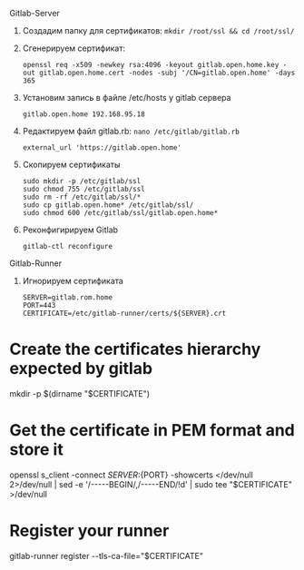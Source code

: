 Gitlab-Server

1) Cоздадим папку для сертификатов:   ```mkdir /root/ssl && cd /root/ssl/```

2) Cгенерируем сертификат:
   ```
   openssl req -x509 -newkey rsa:4096 -keyout gitlab.open.home.key -out gitlab.open.home.cert -nodes -subj '/CN=gitlab.open.home' -days 365
   ```

3) Установим запись в файле /etc/hosts у gitlab сервера
   ```
   gitlab.open.home 192.168.95.18
   ```
4) Редактируем файл gitlab.rb:  ```nano /etc/gitlab/gitlab.rb```
   ```
   external_url 'https://gitlab.open.home'
   ```

5) Скопируем сертификаты
   ```
   sudo mkdir -p /etc/gitlab/ssl
   sudo chmod 755 /etc/gitlab/ssl
   sudo rm -rf /etc/gitlab/ssl/*
   sudo cp gitlab.open.home* /etc/gitlab/ssl/
   sudo chmod 600 /etc/gitlab/ssl/gitlab.open.home*
   ```

6) Реконфигирируем Gitlab
   ```
   gitlab-ctl reconfigure
   ```

Gitlab-Runner

1) Игнорируем сертификата
   ```
   SERVER=gitlab.rom.home
   PORT=443
   CERTIFICATE=/etc/gitlab-runner/certs/${SERVER}.crt
# Create the certificates hierarchy expected by gitlab
   mkdir -p $(dirname "$CERTIFICATE")
# Get the certificate in PEM format and store it
   openssl s_client -connect ${SERVER}:${PORT} -showcerts </dev/null 2>/dev/null | sed -e '/-----BEGIN/,/-----END/!d' | sudo tee "$CERTIFICATE" >/dev/null
# Register your runner
   gitlab-runner register --tls-ca-file="$CERTIFICATE"
   ```













